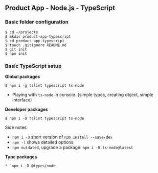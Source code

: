 ## Product App - Node.js - TypeScript

### Basic folder configuration

```shell
$ cd ~/projects
$ mkdir product-app-typescript
$ cd product-app-typescript
$ touch .gitignore README.md
$ git init
$ npm init
```

### Basic TypeScript setup

**Global packages**

```shell
$ npm i -g tslint typescript ts-node
```

* Playing with `ts-node` in console. (simple types, creating object, simple interface)

**Developer packages**

```shell
$ npm i -D tslint typescript ts-node
```

Side notes:
* `npm i -D` short version of `npm install --save-dev`
* `npm -l` shows detailed options
* `npm outdated`, upgrade a package: `npm i -D ts-node@latest`

**Type packages**

```shell
* `npm i -D @types/node
```